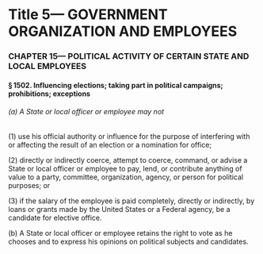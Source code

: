 
# Title 5— GOVERNMENT ORGANIZATION AND EMPLOYEES
### CHAPTER 15— POLITICAL ACTIVITY OF CERTAIN STATE AND LOCAL EMPLOYEES
#### § 1502. Influencing elections; taking part in political campaigns; prohibitions; exceptions
###### (a) A State or local officer or employee may not

(1) use his official authority or influence for the purpose of interfering with or affecting the result of an election or a nomination for office;

(2) directly or indirectly coerce, attempt to coerce, command, or advise a State or local officer or employee to pay, lend, or contribute anything of value to a party, committee, organization, agency, or person for political purposes; or

(3) if the salary of the employee is paid completely, directly or indirectly, by loans or grants made by the United States or a Federal agency, be a candidate for elective office.

(b) A State or local officer or employee retains the right to vote as he chooses and to express his opinions on political subjects and candidates.
